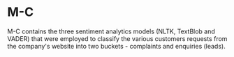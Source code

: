 # M-C
M-C contains the three sentiment analytics models (NLTK, TextBlob and VADER) that were employed to classify the various customers requests from the company's website into two buckets - complaints and enquiries (leads).

